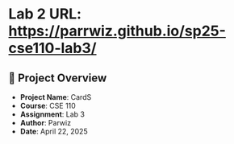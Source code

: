 # Lab 2  URL: https://parrwiz.github.io/sp25-cse110-lab3/

## 📝 Project Overview

- **Project Name**: CardS
- **Course**: CSE 110
- **Assignment**: Lab 3 
- **Author**: Parwiz
- **Date**: April 22, 2025

